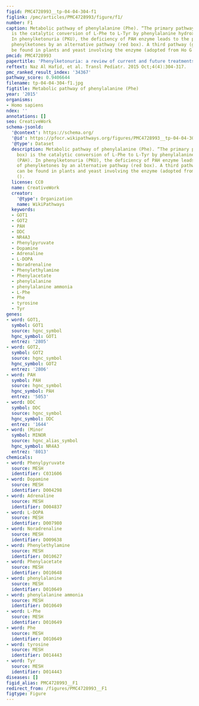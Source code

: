 ```yaml
---
figid: PMC4728993__tp-04-04-304-f1
figlink: /pmc/articles/PMC4728993/figure/f1/
number: F1
caption: Metabolic pathway of phenylalanine (Phe). “The primary pathway (blue box)
  is the catalytic conversion of L-Phe to L-Tyr by phenylalanine hydroxylase (PAH).
  In phenylketonuria (PKU), the deficiency of PAH enzyme leads to the production of
  phenylketones by an alternative pathway (red box). A third pathway (green box) can
  be found in plants and yeast involving the enzyme (adopted from Ho G 2014) ().
pmcid: PMC4728993
papertitle: 'Phenylketonuria: a review of current and future treatments.'
reftext: Naz Al Hafid, et al. Transl Pediatr. 2015 Oct;4(4):304-317.
pmc_ranked_result_index: '34367'
pathway_score: 0.9406644
filename: tp-04-04-304-f1.jpg
figtitle: Metabolic pathway of phenylalanine (Phe)
year: '2015'
organisms:
- Homo sapiens
ndex: ''
annotations: []
seo: CreativeWork
schema-jsonld:
  '@context': https://schema.org/
  '@id': https://pfocr.wikipathways.org/figures/PMC4728993__tp-04-04-304-f1.html
  '@type': Dataset
  description: Metabolic pathway of phenylalanine (Phe). “The primary pathway (blue
    box) is the catalytic conversion of L-Phe to L-Tyr by phenylalanine hydroxylase
    (PAH). In phenylketonuria (PKU), the deficiency of PAH enzyme leads to the production
    of phenylketones by an alternative pathway (red box). A third pathway (green box)
    can be found in plants and yeast involving the enzyme (adopted from Ho G 2014)
    ().
  license: CC0
  name: CreativeWork
  creator:
    '@type': Organization
    name: WikiPathways
  keywords:
  - GOT1
  - GOT2
  - PAH
  - DDC
  - NR4A3
  - Phenylpyruvate
  - Dopamine
  - Adrenaline
  - L-DOPA
  - Noradrenaline
  - Phenylethylamine
  - Phenylacetate
  - phenylalanine
  - phenylalanine ammonia
  - L-Phe
  - Phe
  - tyrosine
  - Tyr
genes:
- word: GOT1,
  symbol: GOT1
  source: hgnc_symbol
  hgnc_symbol: GOT1
  entrez: '2805'
- word: GOT2,
  symbol: GOT2
  source: hgnc_symbol
  hgnc_symbol: GOT2
  entrez: '2806'
- word: PAH
  symbol: PAH
  source: hgnc_symbol
  hgnc_symbol: PAH
  entrez: '5053'
- word: DDC
  symbol: DDC
  source: hgnc_symbol
  hgnc_symbol: DDC
  entrez: '1644'
- word: (Minor
  symbol: MINOR
  source: hgnc_alias_symbol
  hgnc_symbol: NR4A3
  entrez: '8013'
chemicals:
- word: Phenylpyruvate
  source: MESH
  identifier: C031606
- word: Dopamine
  source: MESH
  identifier: D004298
- word: Adrenaline
  source: MESH
  identifier: D004837
- word: L-DOPA
  source: MESH
  identifier: D007980
- word: Noradrenaline
  source: MESH
  identifier: D009638
- word: Phenylethylamine
  source: MESH
  identifier: D010627
- word: Phenylacetate
  source: MESH
  identifier: D010648
- word: phenylalanine
  source: MESH
  identifier: D010649
- word: phenylalanine ammonia
  source: MESH
  identifier: D010649
- word: L-Phe
  source: MESH
  identifier: D010649
- word: Phe
  source: MESH
  identifier: D010649
- word: tyrosine
  source: MESH
  identifier: D014443
- word: Tyr
  source: MESH
  identifier: D014443
diseases: []
figid_alias: PMC4728993__F1
redirect_from: /figures/PMC4728993__F1
figtype: Figure
---
```

